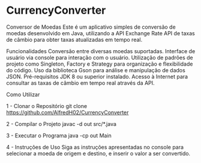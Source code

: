 # CurrencyConverter
Conversor de Moedas
Este é um aplicativo simples de conversão de moedas desenvolvido em Java, utilizando a API Exchange Rate API de taxas de câmbio para obter taxas atualizadas em tempo real.

Funcionalidades
Conversão entre diversas moedas suportadas.
Interface de usuário via console para interação com o usuário.
Utilização de padrões de projeto como Singleton, Factory e Strategy para organização e flexibilidade do código.
Uso da biblioteca Gson para análise e manipulação de dados JSON.
Pré-requisitos
JDK 8 ou superior instalado.
Acesso à Internet para consultar as taxas de câmbio em tempo real através da API.

Como Utilizar

1 - Clonar o Repositório
git clone https://github.com/AlfredH02/CurrencyConverter

2 - Compilar o Projeto
javac -d out src/*.java

3 - Executar o Programa
java -cp out Main

4 - Instruções de Uso
Siga as instruções apresentadas no console para selecionar a moeda de origem e destino, e inserir o valor a ser convertido.
